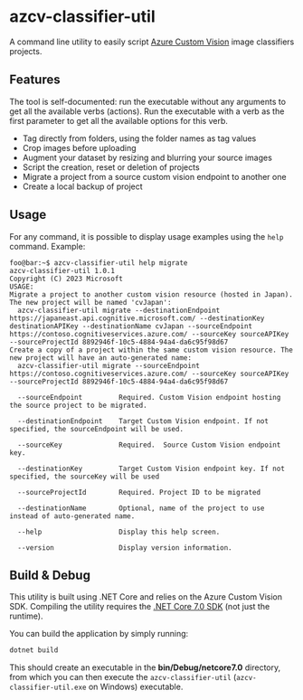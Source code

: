 # azcv-classifier-util

A command line utility to easily script [Azure Custom Vision](https://customvision.ai) image classifiers projects.

## Features

The tool is self-documented: run the executable without any arguments to get all the available verbs (actions). Run the executable with a verb as the first parameter to get all the available options for this verb.

- Tag directly from folders, using the folder names as tag values
- Crop images before uploading
- Augment your dataset by resizing and blurring your source images
- Script the creation, reset or deletion of projects
- Migrate a project from a source custom vision endpoint to another one
- Create a local backup of project

## Usage

For any command, it is possible to display usage examples using the `help` command. Example:

```console
foo@bar:~$ azcv-classifier-util help migrate
azcv-classifier-util 1.0.1
Copyright (C) 2023 Microsoft
USAGE:
Migrate a project to another custom vision resource (hosted in Japan). The new project will be named 'cvJapan':
  azcv-classifier-util migrate --destinationEndpoint https://japaneast.api.cognitive.microsoft.com/ --destinationKey destinationAPIKey --destinationName cvJapan --sourceEndpoint https://contoso.cognitiveservices.azure.com/ --sourceKey sourceAPIKey --sourceProjectId 8892946f-10c5-4884-94a4-da6c95f98d67
Create a copy of a project within the same custom vision resource. The new project will have an auto-generated name:
  azcv-classifier-util migrate --sourceEndpoint https://contoso.cognitiveservices.azure.com/ --sourceKey sourceAPIKey --sourceProjectId 8892946f-10c5-4884-94a4-da6c95f98d67

  --sourceEndpoint         Required. Custom Vision endpoint hosting the source project to be migrated.

  --destinationEndpoint    Target Custom Vision endpoint. If not specified, the sourceEndpoint will be used.

  --sourceKey              Required.  Source Custom Vision endpoint key.

  --destinationKey         Target Custom Vision endpoint key. If not specified, the sourceKey will be used

  --sourceProjectId        Required. Project ID to be migrated

  --destinationName        Optional, name of the project to use instead of auto-generated name.

  --help                   Display this help screen.

  --version                Display version information.
```

## Build & Debug

This utility is built using .NET Core and relies on the Azure Custom Vision SDK. Compiling the utility requires the [.NET Core 7.0 SDK](https://dotnet.microsoft.com/en-us/download/dotnet/7.0) (not just the runtime).

You can build the application by simply running:

```sh
dotnet build
```

This should create an executable in the **bin/Debug/netcore7.0** directory, from which you can then execute the `azcv-classifier-util` (`azcv-classifier-util.exe` on Windows) executable.
